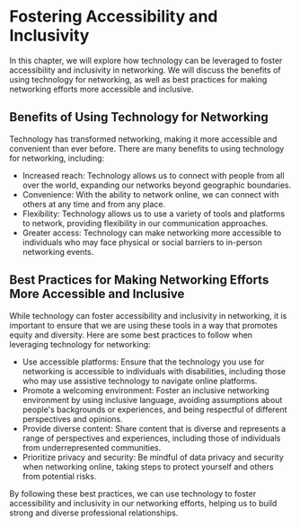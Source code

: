 Fostering Accessibility and Inclusivity
========================================================================================

In this chapter, we will explore how technology can be leveraged to foster accessibility and inclusivity in networking. We will discuss the benefits of using technology for networking, as well as best practices for making networking efforts more accessible and inclusive.

Benefits of Using Technology for Networking
-------------------------------------------

Technology has transformed networking, making it more accessible and convenient than ever before. There are many benefits to using technology for networking, including:

* Increased reach: Technology allows us to connect with people from all over the world, expanding our networks beyond geographic boundaries.
* Convenience: With the ability to network online, we can connect with others at any time and from any place.
* Flexibility: Technology allows us to use a variety of tools and platforms to network, providing flexibility in our communication approaches.
* Greater access: Technology can make networking more accessible to individuals who may face physical or social barriers to in-person networking events.

Best Practices for Making Networking Efforts More Accessible and Inclusive
--------------------------------------------------------------------------

While technology can foster accessibility and inclusivity in networking, it is important to ensure that we are using these tools in a way that promotes equity and diversity. Here are some best practices to follow when leveraging technology for networking:

* Use accessible platforms: Ensure that the technology you use for networking is accessible to individuals with disabilities, including those who may use assistive technology to navigate online platforms.
* Promote a welcoming environment: Foster an inclusive networking environment by using inclusive language, avoiding assumptions about people's backgrounds or experiences, and being respectful of different perspectives and opinions.
* Provide diverse content: Share content that is diverse and represents a range of perspectives and experiences, including those of individuals from underrepresented communities.
* Prioritize privacy and security: Be mindful of data privacy and security when networking online, taking steps to protect yourself and others from potential risks.

By following these best practices, we can use technology to foster accessibility and inclusivity in our networking efforts, helping us to build strong and diverse professional relationships.
